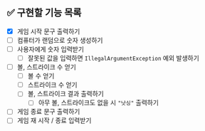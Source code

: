 ## ✅ 구현할 기능 목록
- [x] 게임 시작 문구 출력하기
- [ ] 컴퓨터가 랜덤으로 숫자 생성하기
- [ ] 사용자에게 숫자 입력받기
  - [ ] 잘못된 값을 입력하면 `IllegalArgumentException` 예외 발생하기
- [ ] 볼, 스트라이크 수 얻기
  - [ ] 볼 수 얻기
  - [ ] 스트라이크 수 얻기 
  - [ ] 볼, 스트라이크 결과 출력하기
    - [ ] 아무 볼, 스트라이크도 없을 시 `"낫싱"` 출력하기 
- [ ] 게임 종료 문구 출력하기
- [ ] 게임 재 시작 / 종료 입력받기
